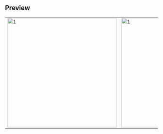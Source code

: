 ## Preview
<table>
   <tr>
      <td> <img src="https://github.com/dontjke/TestSIP/assets/31520220/a0ee25cf-4034-4cd4-a091-5478880f53b1"  alt="1" width = 360px  ></td>
    <td> <img src="https://github.com/dontjke/TestSIP/assets/31520220/06ad4714-dc4b-4971-beea-b9bef1503e07"  alt="1" width = 360px  ></td>
     </tr>
</table>
